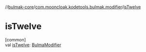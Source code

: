 //[bulmak-core](../../index.md)/[com.mooncloak.kodetools.bulmak.modifier](index.md)/[isTwelve](is-twelve.md)

# isTwelve

[common]\
val [isTwelve](is-twelve.md): [BulmaModifier](-bulma-modifier/index.md)
